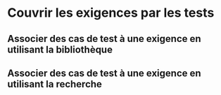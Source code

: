 # Couvrir les exigences par les tests

## Associer des cas de test à une exigence en utilisant la bibliothèque

## Associer des cas de test à une exigence en utilisant la recherche
